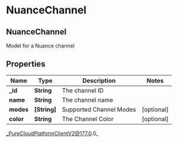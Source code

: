 # NuanceChannel

## NuanceChannel
Model for a Nuance channel

## Properties

|Name | Type | Description | Notes|
|------------ | ------------- | ------------- | -------------|
| **_id** | **String** | The channel ID | |
| **name** | **String** | The channel name | |
| **modes** | **[String]** | Supported Channel Modes | [optional] |
| **color** | **String** | The Channel Color | [optional] |



_PureCloudPlatformClientV2@177.0.0_
